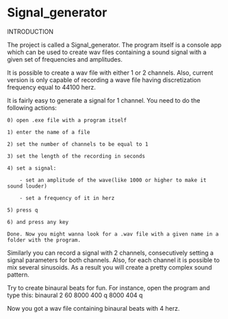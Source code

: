 Signal_generator
================

INTRODUCTION

  The project is called a Signal_generator. The program itself is a console app which can be used to create wav files containing a sound signal with a given set of frequencies and amplitudes.

  It is possible to create a wav file with either 1 or 2 channels. Also, current version is only capable of recording a wave file having discretization frequency equal to 44100 herz.
  
  It is fairly easy to generate a signal for 1 channel. You need to do the following actions:
  
    0) open .exe file with a program itself
    
    1) enter the name of a file
    
    2) set the number of channels to be equal to 1 
    
    3) set the length of the recording in seconds
    
    4) set a signal:
    
        - set an amplitude of the wave(like 1000 or higher to make it sound louder)
        
        - set a frequency of it in herz
        
    5) press q
    
    6) and press any key
    
    Done. Now you might wanna look for a .wav file with a given name in a folder with the program.
      
  Similarly you can record a signal with 2 channels, consecutively setting a signal parameters for both channels. Also, for each channel it is possible to mix several sinusoids. As a result you will create a pretty complex sound pattern.
  
  Try to create binaural beats for fun. For instance, open the program and type this:
    binaural 
    2 
    60 
    8000
    400 
    q
    8000
    404
    q
  
  Now you got a wav file containing binaural beats with 4 herz.
  
